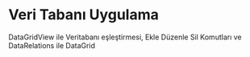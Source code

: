 # Veri Tabanı Uygulama
DataGridView ile Veritabanı eşleştirmesi, Ekle Düzenle Sil Komutları ve DataRelations ile DataGrid
